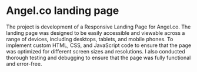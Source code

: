# Angel.co landing page
The project is  development of a Responsive Landing Page for Angel.co. The landing page was designed to be easily accessible and viewable across a range of devices, including desktops, tablets, and mobile phones. 
To implement custom HTML, CSS, and JavaScript code to ensure that the page was optimized for different screen sizes and resolutions. I also conducted thorough testing and debugging to ensure that the page was fully functional and error-free.
 

